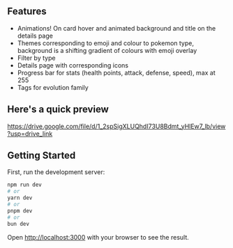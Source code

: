 ## Features
- Animations! On card hover and animated background and title on the details page
- Themes corresponding to emoji and colour to pokemon type, background is a shifting gradient of colours with emoji overlay
- Filter by type
- Details page with corresponding icons
- Progress bar for stats (health points, attack, defense, speed), max at 255
- Tags for evolution family

## Here's a quick preview
https://drive.google.com/file/d/1_2spSigXLUQhdI73U8Bdmt_yHlEw7_lb/view?usp=drive_link

## Getting Started

First, run the development server:

```bash
npm run dev
# or
yarn dev
# or
pnpm dev
# or
bun dev
```

Open [http://localhost:3000](http://localhost:3000) with your browser to see the result.
